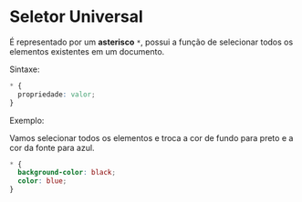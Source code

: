 # Seletor Universal

É representado por um **asterisco** `*`, possui a função de selecionar todos os elementos existentes em um documento.

Sintaxe:

```css
* {
  propriedade: valor;
}
```

Exemplo:

Vamos selecionar todos os elementos e troca a cor de fundo para preto e a cor da fonte para azul.

```css
* {
  background-color: black;
  color: blue;
}
```
